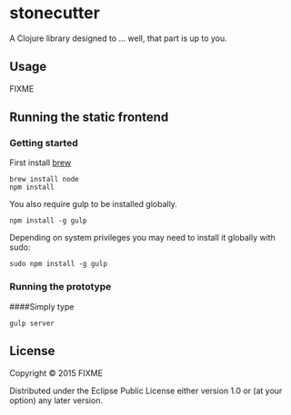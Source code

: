 # stonecutter

A Clojure library designed to ... well, that part is up to you.

## Usage

FIXME


## Running the static frontend

### Getting started

First install [brew](http://brew.sh/)

```
brew install node
npm install
```

You also require gulp to be installed globally.

```
npm install -g gulp 
```

Depending on system privileges you may need to install it globally with sudo:
 
```
sudo npm install -g gulp 
```
 
### Running the prototype

####Simply type
```
gulp server
```

## License

Copyright © 2015 FIXME

Distributed under the Eclipse Public License either version 1.0 or (at
your option) any later version.
